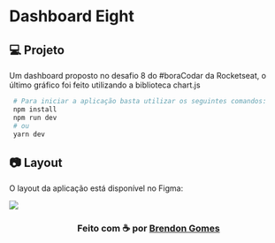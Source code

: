 # Dashboard Eight

## 💻 Projeto

Um dashboard proposto no desafio 8 do #boraCodar da Rocketseat, o último gráfico foi feito utilizando a biblioteca chart.js

```bash
 # Para iniciar a aplicação basta utilizar os seguintes comandos:
 npm install
 npm run dev
 # ou
 yarn dev
```

## 📷 Layout

O layout da aplicação está disponível no Figma:

[<img src="https://img.shields.io/badge/Acessar%20layout-Figma-blue">](https://www.figma.com/community/file/1210217615683203825)

<h3 align="center">
    Feito com ☕ por <a href="https://github.com/Brendon3578">Brendon Gomes</a>
</h3>
